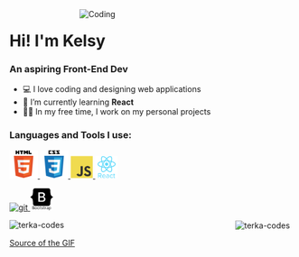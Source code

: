 <img align="right" alt="Coding" id="gif" width="380" src="https://i.pinimg.com/originals/64/05/31/6405318ac146473a95bfbdcec2b32943.gif"/>

<h1>Hi! I'm Kelsy</h1>

<h3>An aspiring Front-End Dev</h3>

- 💻  I love coding and designing web applications
- 🌱  I’m currently learning **React**
- 👩‍🎨  In my free time, I work on my personal projects

<h3 align="left">Languages and Tools I use:</h3>
<p align="left"> 
<a href="https://www.w3.org/html/" target="_blank" rel="noreferrer"> <img src="https://raw.githubusercontent.com/devicons/devicon/master/icons/html5/html5-original-wordmark.svg" alt="html5" width="50" height="50"/> </a> 
<a href="https://www.w3schools.com/css/" target="_blank" rel="noreferrer"> <img src="https://raw.githubusercontent.com/devicons/devicon/master/icons/css3/css3-original-wordmark.svg" alt="css3" width="50" height="50"/> </a> 
<a href="https://developer.mozilla.org/en-US/docs/Web/JavaScript" target="_blank" rel="noreferrer"> <img src="https://raw.githubusercontent.com/devicons/devicon/master/icons/javascript/javascript-original.svg" alt="javascript" width="40" height="40"/> </a> 
<a href="https://reactjs.org/" target="_blank" rel="noreferrer"> <img src="https://raw.githubusercontent.com/devicons/devicon/master/icons/react/react-original-wordmark.svg" alt="react" width="40" height="40"/> </a> 

<a href="https://git-scm.com/" target="_blank" rel="noreferrer"> <img src="https://www.vectorlogo.zone/logos/git-scm/git-scm-icon.svg" alt="git" width="40" height="40"/> </a> 
<a href="https://getbootstrap.com" target="_blank" rel="noreferrer"> <img src="https://raw.githubusercontent.com/devicons/devicon/master/icons/bootstrap/bootstrap-plain-wordmark.svg" alt="bootstrap" width="40" height="40"/> </a> 
<!-- <a href="https://nodejs.org" target="_blank" rel="noreferrer"> <img src="https://raw.githubusercontent.com/devicons/devicon/master/icons/nodejs/nodejs-original-wordmark.svg" alt="nodejs" width="40" height="40"/> </a> 
<a href="https://sass-lang.com" target="_blank" rel="noreferrer"> <img src="https://raw.githubusercontent.com/devicons/devicon/master/icons/sass/sass-original.svg" alt="sass" width="40" height="40"/> </a> 
<a href="https://tailwindcss.com/" target="_blank" rel="noreferrer"> <img src="https://www.vectorlogo.zone/logos/tailwindcss/tailwindcss-icon.svg" alt="tailwind" width="40" height="40"/> </a> </p> -->


<p><img align="left" src="https://github-readme-stats.vercel.app/api/top-langs?username=Kelsy-Dev&theme=dark&show_icons=true&locale=en&layout=compact" alt="terka-codes" width="400px"/></p>

<p><img align="center" src="https://github-readme-stats.vercel.app/api?username=Kelsy-Dev&theme=dark&show_icons=true&locale=en" alt="terka-codes" width="410px" /></p>


[Source of the GIF](https://tenor.com/view/aesthetic-wallpaper-gif-24827736?utm_source=share-button&utm_medium=Social&utm_content=pinterest)
